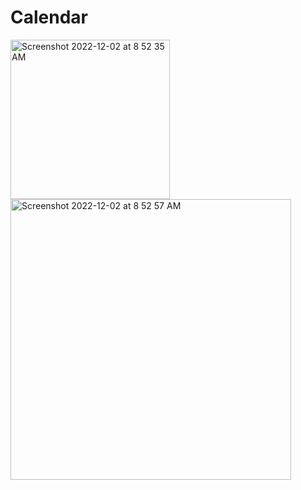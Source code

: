 # Calendar
<img width="255" alt="Screenshot 2022-12-02 at 8 52 35 AM" src="https://user-images.githubusercontent.com/25213838/205308112-993470df-220c-4747-8e58-b6f2400cc54d.png">
<img width="449" alt="Screenshot 2022-12-02 at 8 52 57 AM" src="https://user-images.githubusercontent.com/25213838/205308175-09d0a8d7-091d-458d-92ed-ebc1d75b71db.png">
